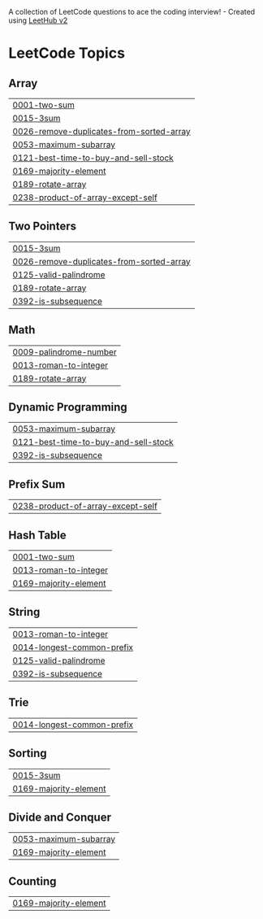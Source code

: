 A collection of LeetCode questions to ace the coding interview! - Created using [LeetHub v2](https://github.com/arunbhardwaj/LeetHub-2.0)
<!---LeetCode Topics Start-->
# LeetCode Topics
## Array
|  |
| ------- |
| [0001-two-sum](https://github.com/VinothKumar-vkv/Leetcode_solutions/tree/master/0001-two-sum) |
| [0015-3sum](https://github.com/VinothKumar-vkv/Leetcode_solutions/tree/master/0015-3sum) |
| [0026-remove-duplicates-from-sorted-array](https://github.com/VinothKumar-vkv/Leetcode_solutions/tree/master/0026-remove-duplicates-from-sorted-array) |
| [0053-maximum-subarray](https://github.com/VinothKumar-vkv/Leetcode_solutions/tree/master/0053-maximum-subarray) |
| [0121-best-time-to-buy-and-sell-stock](https://github.com/VinothKumar-vkv/Leetcode_solutions/tree/master/0121-best-time-to-buy-and-sell-stock) |
| [0169-majority-element](https://github.com/VinothKumar-vkv/Leetcode_solutions/tree/master/0169-majority-element) |
| [0189-rotate-array](https://github.com/VinothKumar-vkv/Leetcode_solutions/tree/master/0189-rotate-array) |
| [0238-product-of-array-except-self](https://github.com/VinothKumar-vkv/Leetcode_solutions/tree/master/0238-product-of-array-except-self) |
## Two Pointers
|  |
| ------- |
| [0015-3sum](https://github.com/VinothKumar-vkv/Leetcode_solutions/tree/master/0015-3sum) |
| [0026-remove-duplicates-from-sorted-array](https://github.com/VinothKumar-vkv/Leetcode_solutions/tree/master/0026-remove-duplicates-from-sorted-array) |
| [0125-valid-palindrome](https://github.com/VinothKumar-vkv/Leetcode_solutions/tree/master/0125-valid-palindrome) |
| [0189-rotate-array](https://github.com/VinothKumar-vkv/Leetcode_solutions/tree/master/0189-rotate-array) |
| [0392-is-subsequence](https://github.com/VinothKumar-vkv/Leetcode_solutions/tree/master/0392-is-subsequence) |
## Math
|  |
| ------- |
| [0009-palindrome-number](https://github.com/VinothKumar-vkv/Leetcode_solutions/tree/master/0009-palindrome-number) |
| [0013-roman-to-integer](https://github.com/VinothKumar-vkv/Leetcode_solutions/tree/master/0013-roman-to-integer) |
| [0189-rotate-array](https://github.com/VinothKumar-vkv/Leetcode_solutions/tree/master/0189-rotate-array) |
## Dynamic Programming
|  |
| ------- |
| [0053-maximum-subarray](https://github.com/VinothKumar-vkv/Leetcode_solutions/tree/master/0053-maximum-subarray) |
| [0121-best-time-to-buy-and-sell-stock](https://github.com/VinothKumar-vkv/Leetcode_solutions/tree/master/0121-best-time-to-buy-and-sell-stock) |
| [0392-is-subsequence](https://github.com/VinothKumar-vkv/Leetcode_solutions/tree/master/0392-is-subsequence) |
## Prefix Sum
|  |
| ------- |
| [0238-product-of-array-except-self](https://github.com/VinothKumar-vkv/Leetcode_solutions/tree/master/0238-product-of-array-except-self) |
## Hash Table
|  |
| ------- |
| [0001-two-sum](https://github.com/VinothKumar-vkv/Leetcode_solutions/tree/master/0001-two-sum) |
| [0013-roman-to-integer](https://github.com/VinothKumar-vkv/Leetcode_solutions/tree/master/0013-roman-to-integer) |
| [0169-majority-element](https://github.com/VinothKumar-vkv/Leetcode_solutions/tree/master/0169-majority-element) |
## String
|  |
| ------- |
| [0013-roman-to-integer](https://github.com/VinothKumar-vkv/Leetcode_solutions/tree/master/0013-roman-to-integer) |
| [0014-longest-common-prefix](https://github.com/VinothKumar-vkv/Leetcode_solutions/tree/master/0014-longest-common-prefix) |
| [0125-valid-palindrome](https://github.com/VinothKumar-vkv/Leetcode_solutions/tree/master/0125-valid-palindrome) |
| [0392-is-subsequence](https://github.com/VinothKumar-vkv/Leetcode_solutions/tree/master/0392-is-subsequence) |
## Trie
|  |
| ------- |
| [0014-longest-common-prefix](https://github.com/VinothKumar-vkv/Leetcode_solutions/tree/master/0014-longest-common-prefix) |
## Sorting
|  |
| ------- |
| [0015-3sum](https://github.com/VinothKumar-vkv/Leetcode_solutions/tree/master/0015-3sum) |
| [0169-majority-element](https://github.com/VinothKumar-vkv/Leetcode_solutions/tree/master/0169-majority-element) |
## Divide and Conquer
|  |
| ------- |
| [0053-maximum-subarray](https://github.com/VinothKumar-vkv/Leetcode_solutions/tree/master/0053-maximum-subarray) |
| [0169-majority-element](https://github.com/VinothKumar-vkv/Leetcode_solutions/tree/master/0169-majority-element) |
## Counting
|  |
| ------- |
| [0169-majority-element](https://github.com/VinothKumar-vkv/Leetcode_solutions/tree/master/0169-majority-element) |
<!---LeetCode Topics End-->